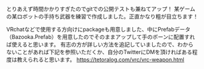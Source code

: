 とりあえず時間かかりすぎたのでgitでの公開テストも兼ねてアップ！
某ゲームの某ロボットの手持ち武器を練習で作成しました。正直かなり粗が目立ちます！

VRchatなどで使用する方向けにpackageも用意しました、中にPrefabデータ（Bazooka.Prefab）を用意したのでそのままアップして手のボーンに配置すれば使えると思います。
有志の方が詳しい方法を追記していましたので、わからないことがあれば下記を参照いただくか、自分のTwitterにDMを頂ければある程度は教えられると思います。
https://tetoralog.com/vrc/vrc-weapon.html
